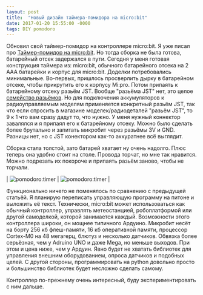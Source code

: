 ```yaml
---
layout: post
title:  "Новый дизайн таймера-помидора на micro:bit"
date: 2017-01-20 15:55:00 -0000
tags: DIY pomodoro
---
```


Обновил свой таймер-помидор на контроллере micro:bit. Я уже писал про [Таймер-помидор на micro:bit](http://mnlist.ru/post/taimer-pomidor-na-micro-bit). Но тогда сборка не была готова, батарейный отсек задержался в пути. Сегодня у меня готовая конструкция таймера из: micro:bit, обычного батарейного отсека на 2 AAA батарейки и корпус для micro:bit. Доделки потребовались минимальные. Во-первых, пришлось просверлить дырку в батарейном отсеке, чтобы прикрутить его к корпусу Mi:pro. Потом припаять к батарейному отсеку разьём JST. Вообще "разьёма JST" нет, это целое [семейство разьёмов](https://en.wikipedia.org/wiki/JST_connector). Но для подключения аккумуляторов к радиоуправляемым моделям применяется конкретный разьём JST, так что если спросить в магазине моделек/радиодеталей "разьём JST", то 9 к 1 что вам сразу дадут то, что нужно. У меня нужный коннектор завалялся и я припаял его к батарейному отсеку. Можно было сделать более брутально и запитать микробит через разьёмы 3V и GND. Разницы нет, но с JST конектором как-то аккуратнее всё выглядит. 

Сборка стала толстой, зато батарей хватает ну очень надолго. Плюс теперь она удобно стоит на столе. Провода торчат, но мне так нравится. Можно подрезать их покороче и припаять разьём заново, чтобы не торчали.

| ![pomodoro:timer](http://2nature.me/files/microbit-pomodoro1.jpg) | ![pomodoro:timer](http://2nature.me/files/microbit-pomodoro2.jpg) |

Функционально ничего не поменялось по сравнению с предыдущей статьёй. Я планирую переписать управляющую программу на питоне и выложить её текст. Технически, micro:bit может использоваться как обычный контроллер, управлять метеостанцией, робоплатформой или другой самоделкой, которой занимается каждый. Возможности этого контроллера широки, он мощнее типичного Ардуино. Микробит несёт на борту 256 кб флеш-памяти, 16 кб оперативной памяти, процессор Cortex-M0 на 48 мегагерц, блютуз и несколько датчиков. Обвязка более серьёзная, чем у Adruino UNO и даже Mega, но меньше выходов. При этом и цена ниже, чем у Ардуин. Явно будет не хватать библиотек для управления внешним оборудованием, опроса датчиков и подобных целей. С другой стороны, программировать на python довольно просто и большинство библиотек будет несложно сделать самому.

Контроллер по-прежнему очень интересный, буду экспериментировать с ним дальше.